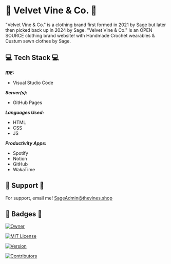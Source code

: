 # 💮 Velvet Vine & Co. 💮

"Velvet Vine & Co." is a clothing brand first formed in 2021 by Sage but later then picked back up in 2024 by Sage. "Velvet Vine & Co." Is an OPEN SOURCE clothing brand website! with Handmade Crochet wearables & Custum sewn clothes by Sage.
## 💻 Tech Stack 💻

***IDE:*** 

- Visual Studio Code


***Server(s):*** 

- GitHub Pages


***Languages Used:*** 

- HTML
- CSS
- JS


***Productivity Apps:*** 

- Spotify
- Notion
- GitHub
- WakaTime
## 📖 Support 📖

For support, email me! SageAdmin@thevines.shop

## 📛 Badges 📛

[![Owner](https://badgen.net/badge/Owner/Sage/red)](#)

[![MIT License](https://badgen.net/badge/Licencing/MIT/orange)](https://choosealicense.com/licenses/mit/)

[![Version](https://badgen.net/badge/Version/0.2.1/yellow
)](#)

[![Contributors](https://badgen.net/badge/Contributors/1/green
)](#)
